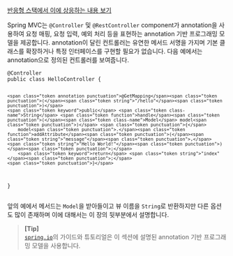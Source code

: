 <p><a href="https://docs.spring.io/spring-framework/reference/web/webflux/controller.html">반응형 스택에서 이에 상응하는 내용 보기</a></p>
<p>Spring MVC는 <code>@Controller</code> 및 <code>@RestController</code> component가 annotation을 사용하여 요청 매핑, 요청 입력, 예외 처리 등을 표현하는 annotation 기반 프로그래밍 모델을 제공합니다. annotation이 달린 컨트롤러는 유연한 메서드 서명을 가지며 기본 클래스를 확장하거나 특정 인터페이스를 구현할 필요가 없습니다. 다음 예에서는 annotation으로 정의된 컨트롤러를 보여줍니다.</p>
<pre><code class="language-java"><span class="token annotation punctuation">@Controller</span>
<span class="token keyword">public</span> <span class="token keyword">class</span> <span class="token class-name">HelloController</span> <span class="token punctuation">{</span>

	<span class="token annotation punctuation">@GetMapping</span><span class="token punctuation">(</span><span class="token string">"/hello"</span><span class="token punctuation">)</span>
	<span class="token keyword">public</span> <span class="token class-name">String</span> <span class="token function">handle</span><span class="token punctuation">(</span><span class="token class-name">Model</span> model<span class="token punctuation">)</span> <span class="token punctuation">{</span>
		model<span class="token punctuation">.</span><span class="token function">addAttribute</span><span class="token punctuation">(</span><span class="token string">"message"</span><span class="token punctuation">,</span> <span class="token string">"Hello World!"</span><span class="token punctuation">)</span><span class="token punctuation">;</span>
		<span class="token keyword">return</span> <span class="token string">"index"</span><span class="token punctuation">;</span>
	<span class="token punctuation">}</span>
<span class="token punctuation">}</span></code></pre>
<p>앞의 예에서 메서드는 <code>Model</code>을 받아들이고 뷰 이름을 <code>String</code>로 반환하지만 다른 옵션도 많이 존재하며 이에 대해서는 이 장의 뒷부분에서 설명합니다.</p>
<blockquote>
<p><strong>[Tip]</strong><br>
<a href="https://spring.io/guides"><code>spring.io</code></a>의 가이드와 튜토리얼은 이 섹션에 설명된 annotation 기반 프로그래밍 모델을 사용합니다.</p>
</blockquote>